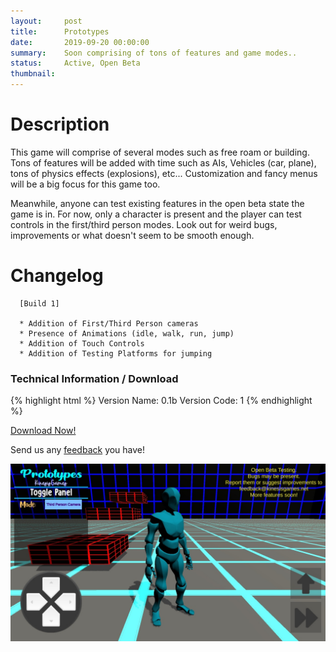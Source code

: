 ```yaml
---
layout:     post
title:      Prototypes
date:       2019-09-20 00:00:00
summary:    Soon comprising of tons of features and game modes..
status:     Active, Open Beta
thumbnail:  
---
```


# Description

This game will comprise of several modes such as free roam or building. Tons
of features will be added with time such as AIs, Vehicles (car, plane),
tons of physics effects (explosions), etc... Customization and fancy menus
will be a big focus for this game too.

Meanwhile, anyone can test existing features in the open beta state the game
is in. For now, only a character is present and the player can test controls
in the first/third person modes. Look out for weird bugs, improvements or what
doesn't seem to be smooth enough.

# Changelog
```
  [Build 1]

  * Addition of First/Third Person cameras
  * Presence of Animations (idle, walk, run, jump)
  * Addition of Touch Controls
  * Addition of Testing Platforms for jumping
```

### Technical Information / Download

{% highlight html %}
Version Name: 0.1b
Version Code: 1
{% endhighlight %}

[Download Now!](https://github.com/KinesisGames/Builds/raw/master/builds/prototypes/base.apk)

Send us any [feedback](mailto:feedback@kinesisgames.net) you have!

![](/img/prototypes/default-screenshot.jpg)
